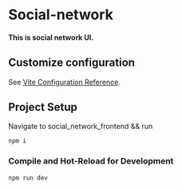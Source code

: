# Social-network

#### This is social network UI. 

## Customize configuration

See [Vite Configuration Reference](https://vitejs.dev/config/).

## Project Setup

Navigate to social_network_frontend && run
```
npm i
```

### Compile and Hot-Reload for Development

```
npm run dev
```
